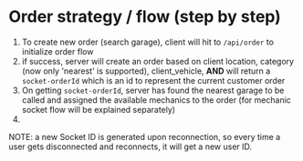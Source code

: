 # Order strategy / flow (step by step)

1. To create new order (search garage), client will hit to `/api/order` to initialize order flow
2. if success, server will create an order based on client location, category (now only 'nearest' is supported), client_vehicle, **AND** will return a `socket-orderId` which is an id to represent the current customer order
3. On getting `socket-orderId`, server has found the nearest garage to be called and assigned the available mechanics to the order (for mechanic socket flow will be explained separately)
4.

NOTE: a new Socket ID is generated upon reconnection, so every time a user gets disconnected and reconnects, it will get a new user ID.
